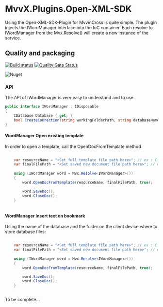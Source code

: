 # MvvX.Plugins.Open-XML-SDK

Using the Open-XML-SDK-Plugin for MvvmCross is quite simple. The plugin injects the IWordManager interface into the IoC container.
Each resolve to IWordManager from the Mvx.Resolve<IWordManager>() will create a new instance of the service.


## Quality and packaging

[![Build status](https://dev.azure.com/mackmathieu/Github/_apis/build/status/MvvX.Plugins.OpenXML)](https://dev.azure.com/mackmathieu/Github/_build/latest?definitionId=4)
[![Quality Gate Status](https://sonarcloud.io/api/project_badges/measure?project=github-MvvX.Plugins.OpenXML&metric=alert_status)](https://sonarcloud.io/dashboard?id=github-nosqlrepository)

![Nuget](https://img.shields.io/nuget/dt/NoSqlRepositories.Core.svg?label=MvvX.Plugins.Open-XML-SDK&logo=nuget)


### API

The API of IWordManager is very easy to understand and to use.

```c#
public interface IWordManager : IDisposable
{
	IDatabase Database { get; }
	bool CreateConnection(string workingFolderPath, string databaseName);
}
```
#### WordManager Open existing template

In order to open a template, call the OpenDocFromTemplate method
```c#
	
    var resourceName = "<Set full template file path here>"; // ex : C:\temp\template.dotx
    var finalFilePath = "<Set saved new document file path here>"; // ex : C:\temp\createdDoc.docx
	
    using (IWordManager word = Mvx.Resolve<IWordManager>())
    {
        word.OpenDocFromTemplate(resourceName, finalFilePath, true);

        word.SaveDoc();
        word.CloseDoc();
    }
	
```

#### WordManager Insert text on bookmark

Using the name of the database and the folder on the client device where to store database files:
```c#
	
    var resourceName = "<Set full template file path here>"; // ex : C:\temp\template.dotx
    var finalFilePath = "<Set saved new document file path here>"; // ex : C:\temp\createdDoc.docx
	
    using (IWordManager word = Mvx.Resolve<IWordManager>())
    {
        word.OpenDocFromTemplate(resourceName, finalFilePath, true);

        word.SaveDoc();
        word.CloseDoc();
    }
	
```

To be complete...

